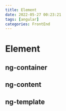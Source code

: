 ```yaml
---
title: Element
date: 2022-05-27 00:23:21
tags: [angular]
categories: FrontEnd
---
```




# Element

## ng-container

## ng-content

## ng-template